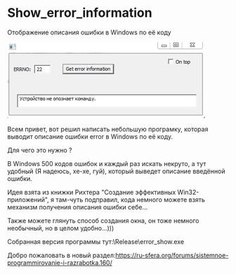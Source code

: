 ﻿# Show_error_information
 Отображение описания ошибки в Windows по её коду


![alt text](scrin.png) 

Всем привет, вот решил написать небольшую програмку, которая выводит описание ошибки error в Windows по её коду.

Для чего это нужно ?

В Windows 500 кодов ошибок и каждый раз искать некруто, а тут удобный (Я надеюсь, хе-хе, гуй), который выведет описание введённой ошибки.

Идея взята из книжки Рихтера "Создание эффективных Win32-приложений", я там-чуть подправил, кода немного можете взять механизм получения описания ошибки себе...

Также можете глянуть способ создания окна, он тоже немного необычный, но в целом удобно...)))

Собранная версия программы тут:\Release\error_show.exe

Добро пожаловать в новый раздел:https://ru-sfera.org/forums/sistemnoe-programmirovanie-i-razrabotka.160/
